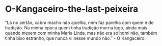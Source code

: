 # O-Kangaceiro-the-last-peixeira
“Lá no sertão, cabra macho não ajoelha, nem faz parelha com quem é de tradição. Na minha época quem tinha tradição morria logo, ainda mais quando  mexem com minha Maria Linda, mas não era só homi não, também tinha bixo estranho, que nunca vi nesse mundo não.” - O Kangaceiro.
